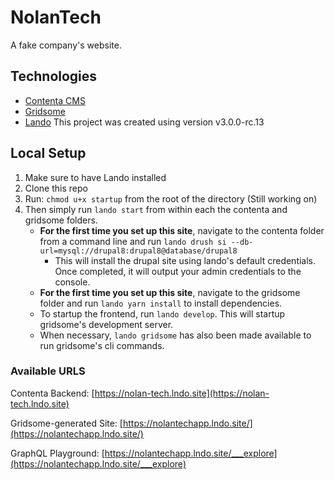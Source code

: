# NolanTech

A fake company's website.

## Technologies

- [Contenta CMS](https://www.contentacms.org/)
- [Gridsome](https://gridsome.org/)
- [Lando](https://docs.devwithlando.io/) This project was created using version v3.0.0-rc.13

## Local Setup

1. Make sure to have Lando installed
2. Clone this repo
3. Run: `chmod u+x startup` from the root of the directory (Still working on)
4. Then simply run `lando start` from within each the contenta and gridsome folders.
    - __For the first time you set up this site__, navigate to the contenta folder from a command line and run `lando drush si --db-url=mysql://drupal8:drupal8@database/drupal8`
      - This will install the drupal site using lando's default credentials. Once completed, it will output your admin credentials to the console.
    - __For the first time you set up this site__, navigate to the gridsome folder and run `lando yarn install` to install dependencies.
    - To startup the frontend, run `lando develop`. This will startup gridsome's development server.
    - When necessary, `lando gridsome` has also been made available to run gridsome's cli commands.

### Available URLS
Contenta Backend: [https://nolan-tech.lndo.site](https://nolan-tech.lndo.site)

Gridsome-generated Site: [https://nolantechapp.lndo.site/](https://nolantechapp.lndo.site/)

GraphQL Playground: [https://nolantechapp.lndo.site/___explore](https://nolantechapp.lndo.site/___explore)
